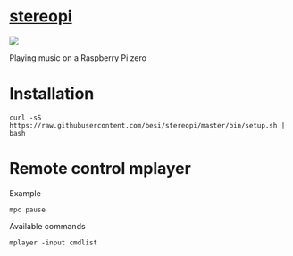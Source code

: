 # [stereopi][]

![][stereopi]

Playing music on a Raspberry Pi zero

# Installation

    curl -sS https://raw.githubusercontent.com/besi/stereopi/master/bin/setup.sh | bash


# Remote control mplayer

Example

    mpc pause

Available commands

    mplayer -input cmdlist

[stereopi]: http://github.com/besi/stereopi

[stereopi]: https://raw.githubusercontent.com/besi/stereopi/master/stereopi.jpg
